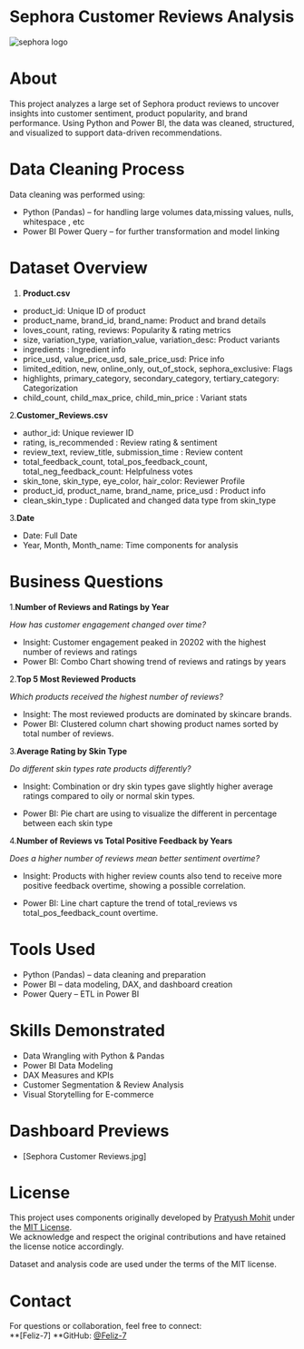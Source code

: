 # Sephora Customer Reviews Analysis


![sephora logo](https://github.com/user-attachments/assets/a6de981a-1c01-41ca-a3ba-510681808201)

# About

This project analyzes a large set of Sephora product reviews to uncover insights into customer sentiment, product popularity, and brand performance. 
Using Python and Power BI, the data was cleaned, structured, and visualized to support data-driven recommendations.

# Data Cleaning Process
Data cleaning was performed using:
- Python (Pandas) – for handling large volumes data,missing values, nulls, whitespace , etc
- Power BI Power Query – for further transformation and model linking

# Dataset Overview
1. **Product.csv**

- product_id:                                               Unique ID of product
- product_name, brand_id, brand_name:                       Product and brand details
- loves_count, rating, reviews:                             Popularity & rating metrics
- size, variation_type, variation_value, variation_desc:    Product variants
- ingredients :    Ingredient info
- price_usd, value_price_usd, sale_price_usd:         Price info
- limited_edition, new, online_only, out_of_stock, sephora_exclusive:     Flags
- highlights, primary_category, secondary_category, tertiary_category:    Categorization
- child_count, child_max_price, child_min_price :                        Variant stats

2.**Customer_Reviews.csv**
- author_id:   Unique reviewer ID
- rating, is_recommended : Review rating & sentiment
- review_text, review_title, submission_time : Review content
- total_feedback_count, total_pos_feedback_count, total_neg_feedback_count: Helpfulness votes
- skin_tone, skin_type, eye_color, hair_color: Reviewer Profile
- product_id, product_name, brand_name, price_usd : Product info
- clean_skin_type : Duplicated and changed data type from skin_type

3.**Date**
- Date:    Full Date
- Year, Month, Month_name:  Time components for analysis

# Business Questions
1.**Number of Reviews and Ratings by Year**

*How has customer engagement changed over time?*

- Insight: Customer engagement peaked in 20202 with the highest number of reviews and ratings
- Power BI: Combo Chart showing trend of reviews and ratings by years



2.**Top 5 Most Reviewed Products**

*Which products received the highest number of reviews?*

- Insight: The most reviewed products are dominated by skincare brands.
- Power BI: Clustered column chart showing product names sorted by total number of reviews.

  

3.**Average Rating by Skin Type**

*Do different skin types rate products differently?*

- Insight: Combination or dry skin types gave slightly higher average ratings compared to oily or normal skin types.

- Power BI: Pie chart are using to visualize the different in percentage between each skin type

4.**Number of Reviews vs Total Positive Feedback by Years**

*Does a higher number of reviews mean better sentiment overtime?*

- Insight: Products with higher review counts also tend to receive more positive feedback overtime, showing a possible correlation.
  
- Power BI: Line chart capture the trend of total_reviews vs total_pos_feedback_count overtime.


# Tools Used
- Python (Pandas) – data cleaning and preparation
- Power BI – data modeling, DAX, and dashboard creation
- Power Query – ETL in Power BI

# Skills Demonstrated

- Data Wrangling with Python & Pandas
- Power BI Data Modeling
- DAX Measures and KPIs
- Customer Segmentation & Review Analysis
- Visual Storytelling for E-commerce

# Dashboard Previews
- [Sephora Customer Reviews.jpg]


# License

This project uses components originally developed by [Pratyush Mohit](https://github.com/pratyushmohit) under the [MIT License](https://opensource.org/licenses/MIT).  
We acknowledge and respect the original contributions and have retained the license notice accordingly.

Dataset and analysis code are used under the terms of the MIT license.

# Contact

For questions or collaboration, feel free to connect:  
**[Feliz-7]
**GitHub: [@Feliz-7](https://github.com/Feliz-7)





